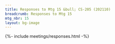 ```yaml
---
title: Responses to Mtg 15 &bull; CS-205 (202110)
breadcrumb: Responses to Mtg 15
mtg_nbr: 15
layout: bg-image
---
```

 
{%- include meetings/responses.html -%}
